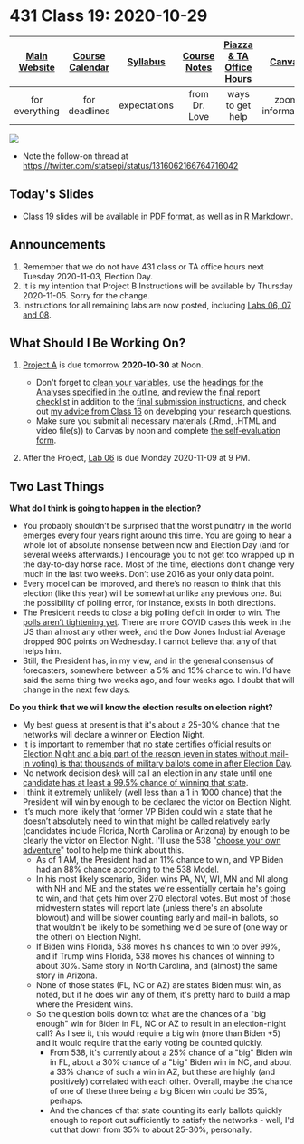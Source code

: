 # 431 Class 19: 2020-10-29

[Main Website](https://thomaselove.github.io/431/) | [Course Calendar](https://thomaselove.github.io/431/calendar.html) | [Syllabus](https://thomaselove.github.io/431-2020-syllabus/) | [Course Notes](https://thomaselove.github.io/431-notes/) | [Piazza & TA Office Hours](https://thomaselove.github.io/431/contact.html) | [Canvas](https://canvas.case.edu) | [Data and Code](https://thomaselove.github.io/431/data_index.html)
:-----------: | :--------------: | :----------: | :---------: | :-------------: | :-----------: | :------------:
for everything | for deadlines | expectations | from Dr. Love | ways to get help | zoom information | for downloads

![](https://github.com/THOMASELOVE/431-2020/blob/master/classes/class19/images/dahly.png)

- Note the follow-on thread at https://twitter.com/statsepi/status/1316062166764716042

## Today's Slides

- Class 19 slides will be available in [PDF format](https://github.com/THOMASELOVE/431-2020/blob/master/classes/class19/431_class-19-slides_2020.pdf), as well as in [R Markdown](https://github.com/THOMASELOVE/431-2020/blob/master/classes/class19/431_class-19-slides_2020.Rmd).

## Announcements

1. Remember that we do not have 431 class or TA office hours next Tuesday 2020-11-03, Election Day.
2. It is my intention that Project B Instructions will be available by Thursday 2020-11-05. Sorry for the change.
3. Instructions for all remaining labs are now posted, including [Labs 06, 07 and 08](https://github.com/THOMASELOVE/431-2020/tree/master/labs).

## What Should I Be Working On?

1. [Project A](https://thomaselove.github.io/431-2020-projectA/) is due tomorrow **2020-10-30** at Noon.
    - Don't forget to [clean your variables](https://thomaselove.github.io/431-2020-projectA/prop_summary.html), use the [headings for the Analyses specified in the outline](https://thomaselove.github.io/431-2020-projectA/examples.html), and review the [final report checklist](https://thomaselove.github.io/431-2020-projectA/check_final.html) in addition to the [final submission instructions](https://thomaselove.github.io/431-2020-projectA/final.html), and check out [my advice from Class 16](https://github.com/THOMASELOVE/431-2020/blob/master/classes/class16/README.md#advice-on-developing-a-research-question) on developing your research questions.
    - Make sure you submit all necessary materials (.Rmd, .HTML and video file(s)) to Canvas by noon and complete [the self-evaluation form](http://bit.ly/431-2020-projectA-self-evaluation).

2. After the Project, [Lab 06](https://github.com/THOMASELOVE/431-2020/blob/master/labs/lab06/lab06.md) is due Monday 2020-11-09 at 9 PM.

## Two Last Things

**What do I think is going to happen in the election?**

- You probably shouldn’t be surprised that the worst punditry in the world emerges every four years right around this time. You are going to hear a whole lot of absolute nonsense between now and Election Day (and for several weeks afterwards.) I encourage you to not get too wrapped up in the day-to-day horse race. Most of the time, elections don’t change very much in the last two weeks. Don’t use 2016 as your only data point.
- Every model can be improved, and there’s no reason to think that this election (like this year) will be somewhat unlike any previous one. But the possibility of polling error, for instance, exists in both directions. 
- The President needs to close a big polling deficit in order to win. The [polls aren’t tightening yet](https://fivethirtyeight.com/features/we-have-a-lot-of-new-polls-but-theres-little-sign-of-the-presidential-race-tightening/). There are more COVID cases this week in the US than almost any other week, and the Dow Jones Industrial Average dropped 900 points on Wednesday. I cannot believe that any of that helps him. 
- Still, the President has, in my view, and in the general consensus of forecasters, somewhere between a 5% and 15% chance to win. I’d have said the same thing two weeks ago, and four weeks ago. I doubt that will change in the next few days.

**Do you think that we will know the election results on election night?**

- My best guess at present is that it's about a 25-30% chance that the networks will declare a winner on Election Night.
- It is important to remember that [no state certifies official results on Election Night and a big part of the reason (even in states without mail-in voting) is that thousands of military ballots come in after Election Day](https://twitter.com/beckerdavidj/status/1321139899970527235).
- No network decision desk will call an election in any state until [one candidate has at least a 99.5% chance of winning that state](https://fivethirtyeight.com/videos/the-decision-desk-wont-project-the-winner-of-a-state-until-its-99-5-sure/).
- I think it extremely unlikely (well less than a 1 in 1000 chance) that the President will win by enough to be declared the victor on Election Night. 
- It’s much more likely that former VP Biden could win a state that he doesn’t absolutely need to win that might be called relatively early (candidates include Florida, North Carolina or Arizona) by enough to be clearly the victor on Election Night. I'll use the 538 "[choose your own adventure](https://projects.fivethirtyeight.com/trump-biden-election-map/)" tool to help me think about this.
    - As of 1 AM, the President had an 11% chance to win, and VP Biden had an 88% chance according to the 538 Model.
    - In his most likely scenario, Biden wins PA, NV, WI, MN and MI along with NH and ME and the states we're essentially certain he's going to win, and that gets him over 270 electoral votes. But most of those midwestern states will report late (unless there's an absolute blowout) and will be slower counting early and mail-in ballots, so that wouldn't be likely to be something we'd be sure of (one way or the other) on Election Night.
    - If Biden wins Florida, 538 moves his chances to win to over 99%, and if Trump wins Florida, 538 moves his chances of winning to about 30%. Same story in North Carolina, and (almost) the same story in Arizona.
    - None of those states (FL, NC or AZ) are states Biden must win, as noted, but if he does win any of them, it's pretty hard to build a map where the President wins. 
    - So the question boils down to: what are the chances of a "big enough" win for Biden in FL, NC or AZ to result in an election-night call? As I see it, this would require a big win (more than Biden +5) and it would require that the early voting be counted quickly.
        - From 538, it's currently about a 25% chance of a "big" Biden win in FL, about a 30% chance of a "big" Biden win in NC, and about a 33% chance of such a win in AZ, but these are highly (and positively) correlated with each other. Overall, maybe the chance of one of these three being a big Biden win could be 35%, perhaps.
        - And the chances of that state counting its early ballots quickly enough to report out sufficiently to satisfy the networks - well, I'd cut that down from 35% to about 25-30%, personally.
